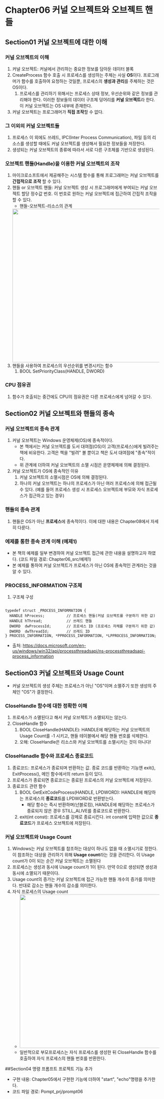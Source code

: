 # Chapter06 커널 오브젝트와 오브젝트 핸들
## Section01 커널 오브젝트에 대한 이해
### 커널 오브젝트의 이해
1. 커널 오브젝트: 커널에서 관리하는 중요한 정보를 담아둔 데이터 블록
2. CreateProcess 함수 호출 시 프로세스를 생성하는 주체는 사실 **OS**이다. 프로그래머가 함수를 호출하여 요청하는 것일뿐, 프로세스의 **생성과 관리**를 주체하는 것은 OS이다.
    1) 프로세스를 관리하기 위해서는 프로세스 상태 정보, 우선순위와 같은 정보를 관리해야 한다. 이러한 정보들의 데이터 구조체 덩어리를 **커널 오브젝트**라 한다. 이 커널 오브젝트는 OS 내부에 존재한다.
3. 커널 오브젝트는 프로그래머가 **직접 조작**할 수 없다.

### 그 이외의 커널 오브젝트들
1. 프로세스 이 외에도 쓰레드, IPC(Inter Process Communication), 파일 등의 리소스를 생성할 때에도 커널 오브젝트를 생성해서 필요한 정보들을 저장한다.
2. 생성되는 커널 오브젝트의 종류에 따라서 서로 다른 구조체를 기반으로 생성된다.

### 오브젝트 핸들(Handle)을 이용한 커널 오브젝트의 조작
1. 마이크로소프트에서 제공해주는 시스템 함수를 통해 프로그래머는 커널 오브젝트를 **간접적으로 조작** 할 수 있다.
2. 핸들 or 오브젝트 핸들: 커널 오브젝트 생성 시 프로그래머에게 부여되는 커널 오브젝트 할당 정수값 번호. 이 번호로 원하는 커널 오브젝트에 접근하여 간접적 조작을 할 수 있다.
    * 핸들-오브젝트-리소스의 관계
    <img width="500" src="https://user-images.githubusercontent.com/95362065/146154142-07d0d53d-c339-44f8-8b75-6766385032ec.png">
3. 핸들을 사용하여 프로세스의 우선순위를 변경시키는 함수
    1) BOOL SetPriorityClass(HANDLE, DWORD)

### CPU 점유권
1. 함수가 호출되는 중간에도 CPU의 점유권은 다른 프로세스에게 넘어갈 수 있다.

## Section02 커널 오브젝트와 핸들의 종속 
### 커널 오브젝트의 종속 관계
1. 커널 오브젝트는 Windows 운영체제(OS)에 종속적이다.
    * 본 책에서는 커널 오브젝트를 도서 대여점(OS)이 고객(프로세스)에게 빌려주는 책에 비유한다. 고객은 책을 "빌려" 볼 뿐이고 책은 도서 대여점에 "종속"적이다.
    * 위 관계에 더하여 커널 오브젝트의 소멸 시점은 운영체제에 의해 결정된다.
2. 커널 오브젝트가 OS에 종속적인 이유
    1) 커널 오브젝트의 소멸시점은 OS에 의해 결정된다.
    2) 하나의 커널 오브젝트는 하나의 프로세스가 아닌 여러 프로세스에 의해 접근될 수 있다. (예를 들어 프로세스 생성 시 프로세스 오브젝트에 부모와 자식 프로세스가 접근하고 있는 경우)

### 핸들의 종속 관계
1. 핸들은 OS가 아닌 **프로세스**에 종속적이다. 이에 대한 내용은 Chapter08에서 자세히 다룬다.

### 에제를 통한 종속 관계 이해 (예제1)
* 본 책의 예제를 일부 변경하여 커널 오브젝트 접근에 관한 내용을 설명하고자 하였다. (코드 파일 경로: Chapter06_src/예제1)
* 본 예제를 통하여 커널 오브젝트가 프로세스가 아닌 OS에 종속적인 관계라는 것을 알 수 있다.

### PROCESS_INFORMATION 구조체
1. 구조체 구성
<pre><code>
typedef struct _PROCESS_INFORMATION {
  HANDLE hProcess;          // 프로세스 핸들(커널 오브젝트를 구분하기 위한 값)
  HANDLE hThread;           // 쓰레드 핸들
  DWORD  dwProcessId;       // 프로세스 ID (프로세스 자체를 구분하기 위한 값)
  DWORD  dwThreadId;        // 쓰레드 ID
} PROCESS_INFORMATION, *PPROCESS_INFORMATION, *LPPROCESS_INFORMATION;
</code></pre>
 * 출처: https://docs.microsoft.com/en-us/windows/win32/api/processthreadsapi/ns-processthreadsapi-process_information

## Section03 커널 오브젝트와 Usage Count
* 커널 오브젝트의 생성 주체는 프로세스가 아닌 "OS"이며 소멸주기 또한 생성의 주체인 "OS"가 결정한다.
### CloseHandle 함수에 대한 정확한 이해
1. 프로세스가 소멸된다고 해서 커널 오브젝트가 소멸되지는 않는다. 
2. CloseHandle 함수 
    1) BOOL CloseHandle(HANDLE): HANDLE에 해당하는 커널 오브젝트의 Usage Count를 -1 시키고, 핸들 테이블에서 해당 핸들 번호를 삭제한다.
    2) 오해: CloseHandle은 리소스와 커널 오브젝트를 소멸시키는 것이 아니다!

### CloseHanadle 함수와 프로세스 종료코드 
1. 종료코드: 프로세스가 종료되며 반환하는 값. 종료 코드를 반환하는 기능엔 exit(), ExitProcess(), 메인 함수에서의 return 등이 있다. 
2. 프로세스가 종료되면 종료코드는 종료된 프로세스의 커널 오브젝트에 저장된다.
3. 종료코드 관련 함수
    1) BOOL GetExitCodeProcess(HANDLE, LPDWORD): HANDLE에 해당하는 프로세스의 **종료코드**를 LPDWORD로 반환받는다.
        * 해당 함수는 즉시 반환하며(넌블로킹), HANDLE에 해당하는 프로세스가 종료되지 않은 경우 STILL_ALIVE를 종료코드로 반환한다.
    2) exit(int const): 프로세스를 강제로 종료시킨다. int const에 입력한 값으로 **종료코드**가 프로세스 오브젝트에 저장된다.

### 커널 오브젝트와 Usage Count
1. Windows는 커널 오브젝트를 참조하는 대상이 하나도 없을 때 소멸시기로 정한다. 이 참조하는 대상을 관리하기 위해 **Usage count**라는 것을 관리한다. 이 Usage count가 0이 되는 순간 커널 오브젝트는 소멸된다
2. 프로세스는 생성과 동시에 Usage count가 1이 된다. 만약 0으로 생성되면 생성과 동시에 소멸되기 때문이다. 
3. Usage count의 증가는 커널 오브젝트에 접근 가능한 핸들 개수의 증가를 의미한다. 반대로 감소는 핸들 개수의 감소를 의미한다.
4. 자식 프로세스의 Usage count
    * <img width="500" src="https://user-images.githubusercontent.com/95362065/146329864-936b749f-0119-47cd-a80d-f0fe91f02cda.png">
    * 일반적으로 부모프로세스는 자식 프로세스를 생성한 뒤 CloseHandle 함수를 호출하여 자식 프로세스의 핸들 번호를 반환한다.

##Section04 명령 프롬프트 프로젝트 기능 추가
* 구현 내용: Chapter05에서 구현한 기능에 더하여 "start", "echo"명령을 추가한다.
* 코드 파일 경로: Pompt_prj/prompt06
